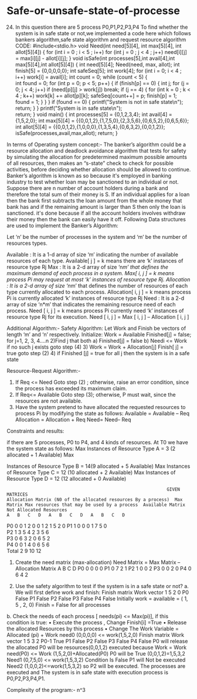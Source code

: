 # Safe-or-unsafe-state-of-processe
24) In this question there are 5 process P0,P1,P2,P3,P4 To find whether the system is in safe  state or not,we implemented a code here which follows bankers algorithm,safe state algorithm and request resource algorithm
CODE:
#include<stdio.h> void Need(int need[5][4], int max[5][4],
int allot[5][4]) 
{ 
          for (int i = 0 ; i < 5 ; i++) 
              for (int j = 0 ; j < 4 ; j++) 
                         need[i][j] = max[i][j] - allot[i][j]; 
} 
void isSafe(int processes[5],int avail[4],int max[5][4],int allot[5][4]) 
{ 
              int need[5][4]; 
Need(need, max, allot);
int finish[5] = {0,0,0,0,0}; 
int safeSeq[5]; 
int work[4]; 
       for (int i = 0; i < 4 ; i++) 
            work[i] = avail[i]; 
                       int count = 0;
while (count < 5) 
   {          
              int found = 0;
     for (int p = 0; p < 5; p++) 
                   { 
                          if (finish[p] == 0) 
                         { 
int j; 
for (j = 0; j < 4; j++) 
if (need[p][j] > work[j]) 
   break; 
if (j == 4)
{ 
for (int k = 0 ; k < 4 ; k++) 
  work[k] += allot[p][k]; 
  safeSeq[count++] = p; 
  finish[p] = 1;
  found = 1; 
                                           } 
             } 
                       } 
                              if (found == 0) 
                  { 
                             printf("System is not in safe state\n");
                             return;
        }
      } 
                printf("System is in safe state\n");   
       return; 
} 
void main() 
{ 
     int processes[5] = {0,1,2,3,4}; 
     int avail[4] = {1,5,2,0}; 
     int max[5][4] = {{0,0,1,2},{1,7,5,0},{2,3,5,6},{0,6,5,2},{0,6,5,6}}; 
     int allot[5][4] = {{0,0,1,2},{1,0,0,0},{1,3,5,4},{0,6,3,2},{0,0,1,2}};
     isSafe(processes,avail,max,allot); 
     return;
} 

In terms of Operating system concept:-
The banker’s algorithm could be a resource allocation and deadlock avoidance algorithm that tests for safety by simulating the allocation for predetermined maximum possible amounts of all resources, then makes an “s-state” check to check for possible activities, before deciding whether allocation should be allowed to continue.
Banker’s algorithm is known as so because it's employed in banking industry to test whether loan may be sanctioned to an individual or not. Suppose there are n number of account holders during a bank and therefore the total sum of their money is S. If an individual applies for a loan then the bank first subtracts the loan amount from the whole money that bank has and if the remaining amount is larger than S then only the loan is sanctioned. it's done because if all the account holders involves withdraw their money then the bank can easily have it off.
Following Data structures are used to implement the Banker’s Algorithm:

Let ‘n’ be the number of processes in the system and ‘m’ be the number of resources types.

Available : 
It is a 1-d array of size ‘m’ indicating the number of available resources of each type.
     Available[ j ] = k means there are ‘k’ instances of resource type Rj
Max :
It is a 2-d array of size ‘n*m’ that defines the maximum demand of each process in a system.
Max[ i, j ] = k means process Pi may request at most ‘k’ instances of resource type Rj.
Allocation :
It is a 2-d array of size ‘n*m’ that defines the number of resources of each type currently allocated to each process.
Allocation[ i, j ] = k means process Pi is currently allocated ‘k’ instances of resource type Rj
Need :
 It is a 2-d array of size ‘n*m’ that indicates the remaining resource need of each process.
Need [ i,   j ] = k means process Pi currently need ‘k’ instances of resource type Rj
for its execution.
Need [ i,   j ] = Max [ i,   j ] – Allocation [ i,   j ]



Additional Algorithm:-
Safety Algorithm:
Let Work and Finish be vectors of length ‘m’ and ‘n’ respectively.
Initialize: Work = Available
Finished[j] = false; for j=1, 2, 3, 4….n
2)Find  j that both
a) Finished[j] = false
b) Needi <= Work
if no such j exists goto step (4)
3) Work = Work + Allocation[j]
Finish[ j] = true
goto step (2)
4) if Finished [j] = true for all j
then the system is in a safe state

Resource-Request Algorithm:-
1) If Req <= Need
Goto step (2) ; otherwise, raise an error condition, since the process has exceeded its maximum claim.
2) If Req<= Available
Goto step (3); otherwise, P must wait, since the resources are not available.
3) Have the system pretend to have allocated the requested resources to process Pi by modifying the state as
follows:
Available = Available – Req
Allocation = Allocation + Req
Need= Need– Req




Constraints and results:

if there are 5 processes, P0 to P4, and 4 kinds of resources. At T0 we have the system state as follows: Max Instances of Resource Type A = 3 (2 allocated + 1 Available) Max 

Instances of Resource Type B = 14(9 allocated + 5 Available) Max Instances of Resource Type C = 12 (10 allocated + 2 Available) Max Instances of Resource Type D = 12 (12 allocated + 0 Available)

                                                                 GIVEN MATRICES
	Allocation Matrix (N0 of the allocated resources By a process)	Max Matrix Max resources that may be used by a process	Available Matrix Not Allocated Resources
	A	B	C	D	A	B	C	D	A	B	C	D
P0	0	0	1	2	0	0	1	2	1	5	2	0
P1	1	0	0	0	1	7	5	0				
P2	1	3	5	4	2	3	5	6				
P3	0	6	3	2	0	6	5	2				
P4	0	0	1	4	0	6	5	6				
Total	2	9	10	12								


1.	Create the need matrix (max-allocation)
       Need Matrix = Max Matrix – Allocation Matrix
   	A	B	C	D
P0	0	0	0	0
P1	0	7	2	1
P2	1	0	0	2
P3	0	0	2	0
P4	0	6	4	2
	
                                                                               




2. Use the safety algorithm to test if the system is in a safe state or not? 
a. We will first define work and finish:
                           Finish matrix	 Work vector
1	5	2	0
P0	False
P1	False
P2	False
P3	False
P4	False
Initially work = available = ( 1, 5 , 2, 0)
 Finish = False for all processes	




b. Check the needs of each process [ needs(pi) <= Max(pi)], if this condition is true: 
• Execute the process , Change Finish[i] =True 
• Release the allocated Resources by this process 
• Change The Work Variable = Allocated (pi) + Work
need0 (0,0,0,0) <= work(1,5,2,0) 
                           Finish matrix	 Work vector
1	5	3	2
P0-1	True
P1	False
P2	False
P3	False
P4	False
P0 will release the allocated P0 will be resources(0,0,1,2) executed because Work = Work need(P0) <= 
Work (1,5,2,0)+Allocated(P0) 
P0 will be True (0,0,1,2)=1,5,3,2
Need1 (0,7,5,0) <= work(1,5,3,2) Condition Is False P1 will Not be executed Need2 (1,0,0,2)<=work(1,5,3,2) so P2 will be executed.
The processes are executed and The system is in safe state with execution process is P0,P2,P3,P4,P1.

Complexity of the program:-  n^3 
